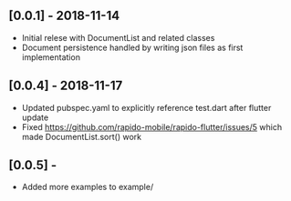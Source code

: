 ## [0.0.1] - 2018-11-14

* Initial relese with DocumentList and related classes
* Document persistence handled by writing json files as first implementation

## [0.0.4] - 2018-11-17

* Updated pubspec.yaml to explicitly reference test.dart after flutter update
* Fixed https://github.com/rapido-mobile/rapido-flutter/issues/5 which made DocumentList.sort() work

## [0.0.5] - 
 * Added more examples to example/